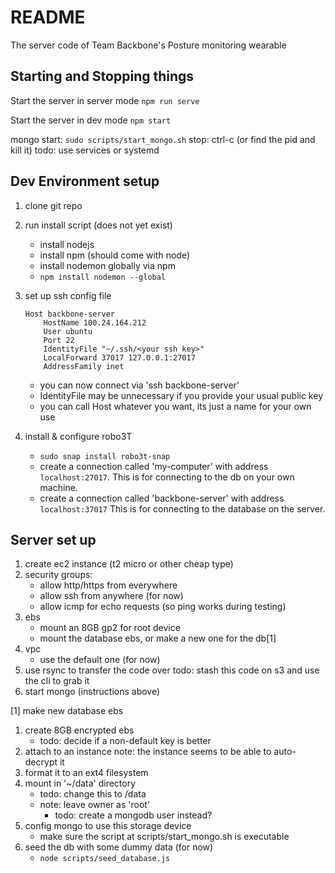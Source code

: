 # README

The server code of Team Backbone's Posture monitoring wearable

## Starting and Stopping things

Start the server in server mode
	`npm run serve`

Start the server in dev mode
	`npm start`

mongo
	start: `sudo scripts/start_mongo.sh`
	stop: ctrl-c (or find the pid and kill it)
	todo: use services or systemd

## Dev Environment setup

1. clone git repo
2. run install script (does not yet exist)
	- install nodejs
	- install npm (should come with node)
	- install nodemon globally via npm
	- `npm install nodemon --global`

3. set up ssh config file
	```
	Host backbone-server
	    HostName 100.24.164.212
	    User ubuntu
	    Port 22
	    IdentityFile "~/.ssh/<your ssh key>"
	    LocalForward 37017 127.0.0.1:27017
	    AddressFamily inet
	```
	- you can now connect via 'ssh backbone-server'
	- IdentityFile may be unnecessary if you provide your usual public key
	- you can call Host whatever you want, its just a name for your own use
4. install & configure robo3T
	- `sudo snap install robo3t-snap`
	- create a connection called 'my-computer' with address `localhost:27017`.
	  This is for connecting to the db on your own machine.
	- create a connection called 'backbone-server' with address `localhost:37017`
	  This is for connecting to the database on the server.


## Server set up

1. create ec2 instance (t2 micro or other cheap type)
2. security groups:
	- allow http/https from everywhere
	- allow ssh from anywhere (for now)
	- allow icmp for echo requests (so ping works during testing)
3. ebs
	- mount an 8GB gp2 for root device
	- mount the database ebs, or make a new one for the db[1]
4. vpc
	- use the default one (for now)
5. use rsync to transfer the code over
	todo: stash this code on s3 and use the cli to grab it
6. start mongo (instructions above)

[1] make new database ebs
1. create 8GB encrypted ebs
	- todo: decide if a non-default key is better
2. attach to an instance
	note: the instance seems to be able to auto-decrypt it
3. format it to an ext4 filesystem
4. mount in '~/data' directory
	- todo: change this to /data
	- note: leave owner as 'root'
		- todo: create a mongodb user instead?
5. config mongo to use this storage device
	- make sure the script at scripts/start_mongo.sh is executable
6. seed the db with some dummy data (for now)
	- `node scripts/seed_database.js`
